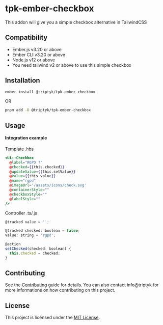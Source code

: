 tpk-ember-checkbox
==============================================================================

This addon will give you a simple checkbox alternative in TailwindCSS


Compatibility
------------------------------------------------------------------------------

* Ember.js v3.20 or above
* Ember CLI v3.20 or above
* Node.js v12 or above
* You need tailwind v2 or above to use this simple checkbox


Installation
------------------------------------------------------------------------------

```zsh
ember install @triptyk/tpk-ember-checkbox
```
OR
```zsh
pnpm add -D @triptyk/tpk-ember-checkbox
```


Usage
------------------------------------------------------------------------------

#### Integration example 

Template .hbs
```hbs
<Ui::Checkbox
  @label="RGPD ?"
  @checked={{this.checked}}
  @updateValue={{this.setValue}}
  @value={{this.value}}
  @name="rgpd"
  @imageUrl='/assets/icons/check.svg'
  @containerStyle=""
  @checkboxStyle=""
  @labelStyle=""
/>
```

Controller .ts/.js
```js
@tracked value = '';

@tracked checked: boolean = false;
value: string = 'rgpd';

@action
setChecked(checked: boolean) {
  this.checked = checked;
}
```

Contributing
------------------------------------------------------------------------------

See the [Contributing](CONTRIBUTING.md) guide for details.
You can also contact info@triptyk for more informations on how contributing on this project.


License
------------------------------------------------------------------------------

This project is licensed under the [MIT License](LICENSE.md).
